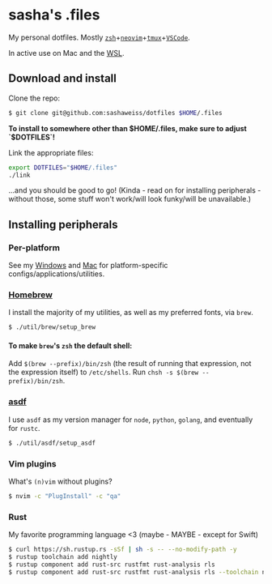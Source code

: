 # sasha's .files

My personal dotfiles. Mostly [`zsh`](https://www.zsh.org)+[`neovim`](https://neovim.io)+[`tmux`](https://github.com/tmux/tmux)+[`VSCode`](https://github.com/microsoft/vscode).

In active use on Mac and the [WSL](https://docs.microsoft.com/en-us/windows/wsl/faq).

## Download and install

Clone the repo:

```sh
$ git clone git@github.com:sashaweiss/dotfiles $HOME/.files
```

**To install to somewhere other than $HOME/.files, make sure to adjust `$DOTFILES`!**

Link the appropriate files:

```sh
export DOTFILES="$HOME/.files"
./link
```

...and you should be good to go! (Kinda - read on for installing peripherals - without those, some stuff won't work/will look funky/will be unavailable.)

## Installing peripherals

### Per-platform

See my [Windows](./windows/README.md) and [Mac](./macOS/README.md) for platform-specific configs/applications/utilities.

### [Homebrew](https://brew.sh)

I install the majority of my utilities, as well as my preferred fonts, via `brew`.

```sh
$ ./util/brew/setup_brew
```

#### To make `brew`'s `zsh` the default shell:

Add `$(brew --prefix)/bin/zsh` (the result of running that expression, not the expression itself) to `/etc/shells`. Run `chsh -s $(brew --prefix)/bin/zsh`.

### [asdf](https://github.com/asdf-vm/asdf)

I use `asdf` as my version manager for `node`, `python`, `golang`, and eventually for `rustc`.

```sh
$ ./util/asdf/setup_asdf
```

### Vim plugins

What's `(n)vim` without plugins?

```sh
$ nvim -c "PlugInstall" -c "qa"
```

### Rust

My favorite programming language <3 (maybe - MAYBE - except for Swift)

```sh
$ curl https://sh.rustup.rs -sSf | sh -s -- --no-modify-path -y
$ rustup toolchain add nightly
$ rustup component add rust-src rustfmt rust-analysis rls
$ rustup component add rust-src rustfmt rust-analysis rls --toolchain nightly
```


